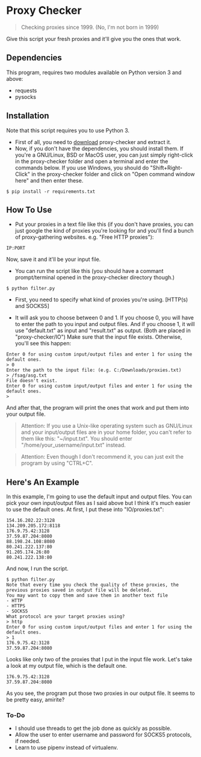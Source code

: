 # Proxy Checker
> Checking proxies since 1999. (No, I'm not born in 1999)

Give this script your fresh proxies and it'll give you the ones that work. 

## Dependencies

This program, requires two modules available on Python version 3 and above:
- requests
- pysocks

## Installation

Note that this script requires you to use Python 3.
- First of all, you need to [download][dl] proxy-checker and extract it.
- Now, if you don't have the dependencies, you should install them. 
If you're a GNU/Linux, BSD or MacOS user, you can just simply right-click in the proxy-checker folder and open a terminal and enter the commands below.
If you use Windows, you should do "Shift+Right-Click" in the proxy-checker folder and click on "Open command window here" and then enter these.

```shell
$ pip install -r requirements.txt
```

## How To Use

- Put your proxies in a text file like this (if you don't have proxies, you can just google the kind of proxies you're looking for and you'll find a bunch of proxy-gathering websites.
e.g. "Free HTTP proxies"):

```
IP:PORT
```
Now, save it and it'll be your input file.

- You can run the script like this (you should have a commant prompt/terminal opened in the proxy-checker directory though.)

```shell
$ python filter.py
```

- First, you need to specify what kind of proxies you're using. [HTTP(s) and SOCKS5]

- It will ask you to choose between 0 and 1. If you choose 0, you will have to enter the path to you input and output files.
And if you choose 1, it will use "default.txt" as input and "result.txt" as output. (Both are placed in "proxy-checker/IO")
Make sure that the input file exists. Otherwise, you'll see this happen:

```
Enter 0 for using custom input/output files and enter 1 for using the default ones.
> 0
Enter the path to the input file: (e.g. C:/Downloads/proxies.txt)
> /fsag/asg.txt                
File doesn't exist.
Enter 0 for using custom input/output files and enter 1 for using the default ones.
> 
```

And after that, the program will print the ones that work and put them into your output file.

> Attention: If you use a Unix-like operating system such as GNU/Linux and your input/output files are in your home folder, you can't refer to them like this: "~/input.txt".
You should enter "/home/your_username/input.txt" instead.

> Attention: Even though I don't recommend it, you can just exit the program by using "CTRL+C".

## Here's An Example

In this example, I'm going to use the default input and output files. You can pick your own input/output files as I said above but I think it's much easier to use the default ones.
At first, I put these into "IO/proxies.txt":
```
154.16.202.22:3128
134.209.205.172:8118
176.9.75.42:3128
37.59.87.204:8080
88.198.24.108:8080
80.241.222.137:80
91.205.174.26:80
80.241.222.138:80
```

And now, I run the script.

```
$ python filter.py
Note that every time you check the quality of these proxies, the previous proxies saved in output file will be deleted.
You may want to copy them and save them in another text file
- HTTP
- HTTPS
- SOCKS5
What protocol are your target proxies using?
> http
Enter 0 for using custom input/output files and enter 1 for using the default ones.
> 1
176.9.75.42:3128
37.59.87.204:8080
```

Looks like only two of the proxies that I put in the input file work.
Let's take a look at my output file, which is the default one.

```
176.9.75.42:3128
37.59.87.204:8080
```

As you see, the program put those two proxies in our output file. It seems to be pretty easy, amirite?

### To-Do
- I should use threads to get the job done as quickly as possible.
- Allow the user to enter username and password for SOCKS5 protocols, if needed.
- Learn to use pipenv instead of virtualenv.

[dl]:https://github.com/TinyPuff/proxy-checker/archive/master.zip
